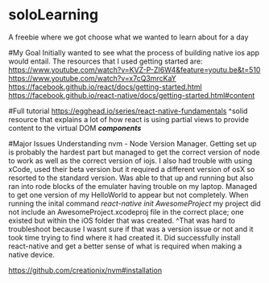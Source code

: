 # soloLearning
A freebie where we got choose what we wanted to learn about for a day 

#My Goal
Initially wanted to see what the process of building native ios app would entail. The resources that I used getting started are:
https://www.youtube.com/watch?v=KVZ-P-ZI6W4&feature=youtu.be&t=510
https://www.youtube.com/watch?v=x7cQ3mrcKaY
https://facebook.github.io/react/docs/getting-started.html
https://facebook.github.io/react-native/docs/getting-started.html#content

#Full tutorial 
https://egghead.io/series/react-native-fundamentals
^solid resource that explains a lot of how react is using partial views to provide content to the virtual DOM ***components***

#Major Issues
Understanding nvm - Node Version Manager. Getting set up is probably the hardest part but managed to get the correct version of node to work as well as the correct version of iojs.
I also had trouble with using xCode, used their beta version but it required a different version of osX so resorted to the standard version. Was able to that up and running but also ran into rode blocks of the emulater having trouble on my laptop.
Managed to get one version of my HelloWorld to appear but not completely. 
When running the inital command *react-native init AwesomeProject* my project did not include an AwesomeProject.xcodeproj file in the correct place; one existed but within the iOS folder that was created. 
^That was hard to troubleshoot because I wasnt sure if that was a version issue or not and it took time trying to find where it had created it.
Did successfully install react-native and get a better sense of what is required when making a native device. 



https://github.com/creationix/nvm#installation
